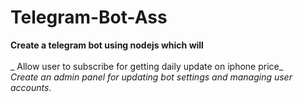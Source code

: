 ﻿# Telegram-Bot-Ass
**Create a telegram bot using nodejs which will**<br>
<br>
_ Allow user to subscribe for getting daily update on iphone price_<br>
_Create an admin panel for updating bot settings and managing user accounts_.
